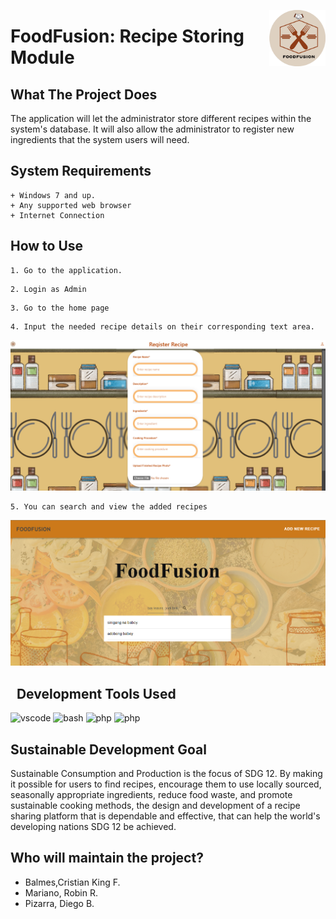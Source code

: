 <p>
    <img src="https://github.com/RobinMariano/foodfusion/blob/master/FoodFusion-modified.png" class="logo" width="90" height="90" align="right" >
</p>


<h1 align="left">FoodFusion: Recipe Storing Module</h1>

## What The Project Does

The application will let the administrator store different recipes within the system's database. It will also allow the administrator to register new ingredients that the system users will need.

## System Requirements
```
+ Windows 7 and up.
+ Any supported web browser
+ Internet Connection
```

## How to Use
```
1. Go to the application.
```
```
2. Login as Admin
```
```
3. Go to the home page
```
```
4. Input the needed recipe details on their corresponding text area.
```
![addpage](https://github.com/RobinMariano/Final-Summer-Project-/blob/main/361825786_295263319689851_4344789462695201524_n.png)
```
5. You can search and view the added recipes
```
![searchbar](https://github.com/RobinMariano/Final-Summer-Project-/blob/main/361682341_644428500947662_7245793782473610865_n.png)

<h2>  &nbsp; Development Tools Used</h2>
<p align="left">
<img src="https://cdn.jsdelivr.net/gh/devicons/devicon/icons/vscode/vscode-original.svg" alt="vscode" width="45" height="45">  
<img src="https://cdn.jsdelivr.net/gh/devicons/devicon/icons/ionic/ionic-original.svg" alt="bash" width="45" height="45">
<img src="https://cdn.jsdelivr.net/gh/devicons/devicon/icons/typescript/typescript-original.svg"" alt="php" width="45" height="45">
<img src="https://cdn.jsdelivr.net/gh/devicons/devicon/icons/angularjs/angularjs-original.svg"" alt="php" width="45" height="45">
</p>

## Sustainable Development Goal
 Sustainable Consumption and Production is the focus of SDG 12. By making it possible for users to find recipes, encourage them to use locally sourced, seasonally appropriate ingredients, reduce food waste, and promote sustainable cooking methods, the design and development of a recipe sharing platform that is dependable and effective, that can help the world's developing nations SDG 12 be achieved.

## Who will maintain the project?
  + Balmes,Cristian King F.
  + Mariano, Robin R.
  + Pizarra, Diego B.
      
